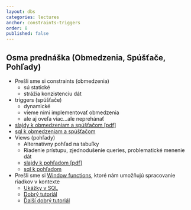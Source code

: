 ```yaml
---
layout: dbs
categories: lectures
anchor: constraints-triggers
order: 8
published: false
---
```

## Osma prednáška (Obmedzenia, Spúšťače, Pohľady)

* Prešli sme si constraints (obmedzenia)
  * sú statické
  * strážia konzistenciu dát
* triggers (spúšťače)
  * dynamické
  * vieme nimi implementovať obmedzenia
  * ale aj oveľa viac...ale neprehánať
* [slajdy k obmedzeniam a spúšťačom [pdf]](/lectures/files/08.01_Constraints_Triggers.pdf)
* [sql k obmedzeniam a spúšťačom](/lectures/files/08.01_Constraints_Triggers.sql)
* Views (pohľady)
  * Alternatívny pohľad na tabuľky
  * Riadenie prístupu, zjednodušenie queries, problematické menenie dát
  * [slajdy k pohľadom [pdf]](/lectures/files/08.02_Views.pdf)
  * [sql k pohľadom](/lectures/files/08.02_views_statements.sql)
* Prešli sme si [Window functions](/lectures/files/08.03_window_functions.pdf), ktoré nám umožňujú spracovanie riadkov v kontexte
  * [Ukážky v SQL](/lectures/files/08.03_window_functions.sql)
  * [Dobrý tutoriál](https://sqlschool.modeanalytics.com/advanced/window-functions/)
  * [Ďalší dobrý tutoriál](http://tapoueh.org/blog/2013/08/20-Window-Functions)


